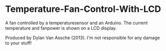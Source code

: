 Temperature-Fan-Control-With-LCD
================================

A fan controlled by a temperaturesensor and an Arduino. The current temperature and fanpower is shown on a LCD display.

Produced by Dylan Van Assche (2013). I'm not responsible for any damage to your stuff!
